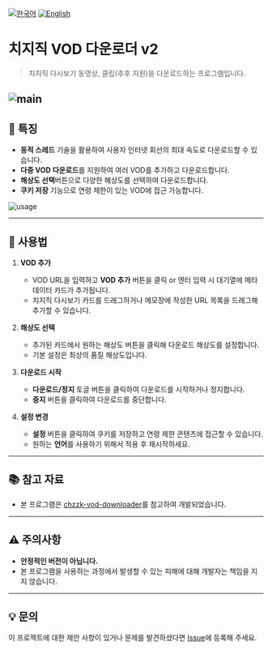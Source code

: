 
[![한국어](https://img.shields.io/badge/한국어-클릭-yellow?style=flat-square)](README.md)
[![English](https://img.shields.io/badge/English-Click-yellow?style=flat-square)](README-en.md)


# 치지직 VOD 다운로더 v2

> 치지직 다시보기 동영상, 클립(추후 지원)을 다운로드하는 프로그램입니다.

![main](https://github.com/user-attachments/assets/ae01a231-e3d0-425c-a76f-0042d49a2a8b)
---

## 📌 특징

- **동적 스레드** 기술을 활용하여 사용자 인터넷 회선의 최대 속도로 다운로드할 수 있습니다.
- **다중 VOD 다운로드**를 지원하여 여러 VOD를 추가하고 다운로드합니다.
- **해상도 선택**버튼으로 다양한 해상도를 선택하여 다운로드합니다.
- **쿠키 저장** 기능으로 연령 제한이 있는 VOD에 접근 가능합니다.

![usage](https://github.com/user-attachments/assets/857b3cfc-dbb1-4e5b-a6f8-027eb48f2e35)

---

## 🚀 사용법

1. **VOD 추가**
   - VOD URL을 입력하고 **VOD 추가** 버튼을 클릭 or 엔터 입력 시 대기열에 메타데이터 카드가 추가됩니다.
   - 치지직 다시보기 카드를 드래그하거나 메모장에 작성한 URL 목록을 드래그해 추가할 수 있습니다.

2. **해상도 선택**
   - 추가된 카드에서 원하는 해상도 버튼을 클릭해 다운로드 해상도를 설정합니다.
   - 기본 설정은 최상의 품질 해상도입니다.

3. **다운로드 시작**
   - **다운로드/정지** 토글 버튼을 클릭하여 다운로드를 시작하거나 정지합니다.
   - **중지** 버튼을 클릭하여 다운로드를 중단합니다.

4. **설정 변경**
   - **설정** 버튼을 클릭하여 쿠키를 저장하고 연령 제한 콘텐츠에 접근할 수 있습니다.
   - 원하는 **언어**를 사용하기 위해서 적용 후 재시작하세요.

---

## 📚 참고 자료
- 본 프로그램은 [chzzk-vod-downloader](https://github.com/24802/chzzk-vod-downloader)를 참고하여 개발되었습니다.

---

## ⚠ 주의사항
- **안정적인 버전이 아닙니다.**
- 본 프로그램을 사용하는 과정에서 발생할 수 있는 피해에 대해 개발자는 책임을 지지 않습니다.

---

## 💡 문의
이 프로젝트에 대한 제안 사항이 있거나 문제를 발견하셨다면 [Issue](https://github.com/honey720/chzzk-vod-downloader-v2/issues)에 등록해 주세요.
